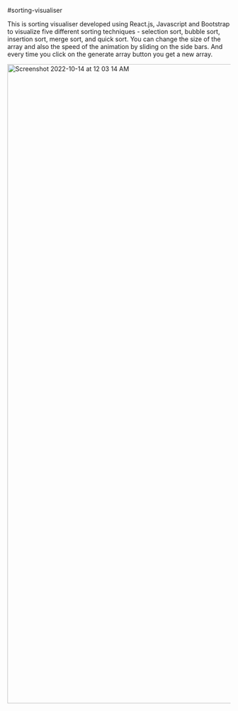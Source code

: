 #sorting-visualiser

This is sorting visualiser developed using React.js, Javascript and Bootstrap to visualize five different sorting techniques - selection sort, bubble sort, insertion sort, merge sort, and quick sort.
You can change the size of the array and also the speed of the animation by sliding on the side bars.
And every time you click on the generate array button you get a new array.

<img width="1440" alt="Screenshot 2022-10-14 at 12 03 14 AM" src="https://user-images.githubusercontent.com/96113268/195683205-5e899456-0ac5-46bc-b970-363f9b7d0b59.png">
